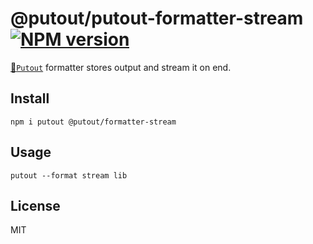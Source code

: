 # @putout/putout-formatter-stream [![NPM version][NPMIMGURL]][NPMURL]

[NPMIMGURL]:                https://img.shields.io/npm/v/@putout/formatter-stream.svg?style=flat&longCache=true
[NPMURL]:                   https://npmjs.org/package/@putout/formatter-stream "npm"

[🐊`Putout`](https://github.com/coderaiser/putout) formatter stores output and stream it on end.

## Install

```
npm i putout @putout/formatter-stream
```

## Usage

```
putout --format stream lib
```

## License

MIT

